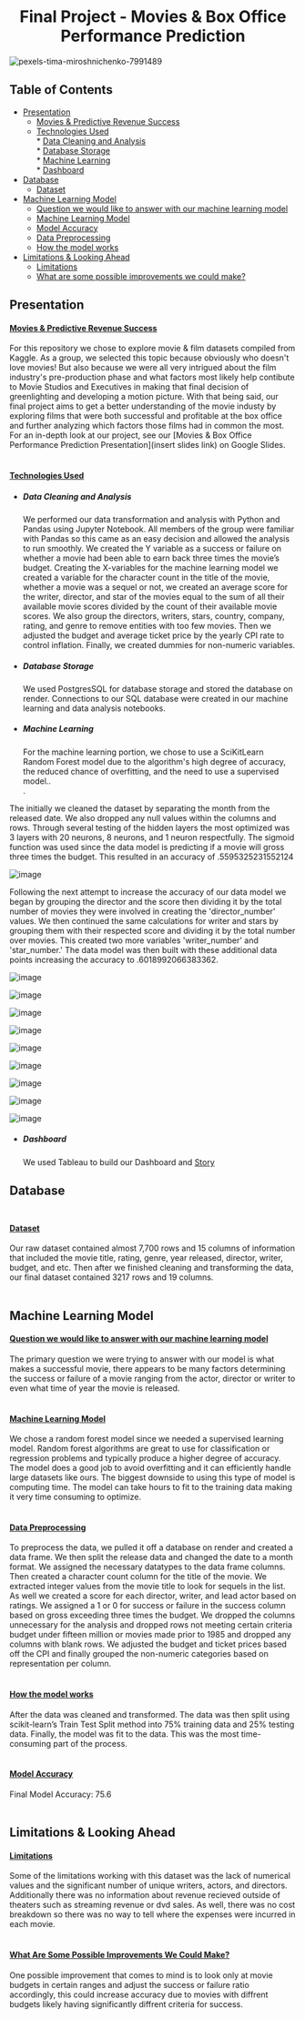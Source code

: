 </div>
<div align="center">

# Final Project - Movies & Box Office Performance Prediction
</div>

![pexels-tima-miroshnichenko-7991489](https://github.com/jonyang6483/Project-4-Movie-Projections/assets/117343047/d67079ed-e8a7-4d05-9ff4-760bbeb9307d)                        

## Table of Contents
* [Presentation](#Presentation)<br>
    * [Movies & Predictive Revenue Success](#Movies-&-Predictive-Revenue-Success)<br>
    * [Technologies Used](#Technologies-Used)<br>
          *  [Data Cleaning and Analysis](#Data-Cleaning-And-Analysis)<br>
          *  [Database Storage](#Database-Storage)<br>
          *  [Machine Learning](#Machine-Learning)<br>
          *  [Dashboard](#Dashboard)<br>
* [Database](#Database)<br>    
    * [Dataset](#Dataset)<br>         
* [Machine Learning Model](#Machine-Learning-Model)<br>
    * [Question we would like to answer with our machine learning model](#Question-we-would-like-to-answer-with-our-machine-learning-model)<br>
    * [Machine Learning Model](#Machine-Learning-Model)<br>
    * [Model Accuracy](#Model-Accuracy)<br>
    * [Data Preprocessing](#Data-Preprocessing)<br>
    * [How the model works](#How-the-model-works)<br>
* [Limitations & Looking Ahead](#Limitations-&-Looking-Ahead)<br>
    * [Limitations](#Ideas-for-further-development)<br>
    * [What are some possible improvements we could make?](#What-are-some-possible-improvements-we-could-make?)<br>


## Presentation

#### <ins><b>Movies & Predictive Revenue Success</ins></b><br> ####
For this repository we chose to explore movie & film datasets compiled from Kaggle. As a group, we selected this topic because obviously who doesn't love movies! But also because we were all very intrigued about the film industry's pre-production phase and what factors most likely help contibute to Movie Studios and Executives in making that final decision of greenlighting and developing a motion picture. With that being said, our final project aims to get a better understanding of the movie industy by exploring films that were both successful and profitable at the box office and further analyzing which factors those films had in common the most. For an in-depth look at our project, see our [Movies & Box Office Performance Prediction Presentation](insert slides link) on Google Slides.<br><br>

<div align="center">
   
</div>

#### <ins><b>Technologies Used</ins></b><br> ####

* ##### <b>Data Cleaning and Analysis</b><br> #####
  We performed our data transformation and analysis with Python and Pandas using Jupyter Notebook. All members of the group were     familiar with Pandas so this came as an easy decision and allowed the analysis to run smoothly. We created the Y variable as a success or failure on whether a movie had been able to earn back three times the movie’s budget. Creating the X-variables for the machine learning model we created a variable for the character count in the title of the movie, whether a movie was a sequel or not, we created an average score for the writer, director, and star of the movies equal to the sum of all their available movie scores divided by the count of their available movie scores.  We also group the directors, writers, stars, country, company, rating, and genre to remove entities with too few movies. Then we adjusted the budget and average ticket price by the yearly CPI rate to control inflation. Finally, we created dummies for non-numeric variables.<br>
* ##### <b>Database Storage</b><br> #####
  We used PostgresSQL for database storage and stored the database on render. Connections to our SQL database were created in our machine learning and data analysis notebooks.<br>
* ##### <b>Machine Learning</b><br> #####
  For the machine learning portion, we chose to use a SciKitLearn Random Forest model due to the algorithm's high degree of accuracy, the reduced chance of overfitting, and the need to use a supervised model..<br>.<br>
  
The initially we cleaned the dataset by separating the month from the released date. We also dropped any null values within the columns and rows. Through several testing of the hidden layers the most optimized was 3 layers with 20 neurons, 8 neurons, and 1 neuron respectfully. The sigmoid function was used since the data model is predicting if a movie will gross three times the budget. This resulted in an accuracy of .5595325231552124


![image](https://github.com/jonyang6483/Project-4-Movie-Projections/assets/117343047/c3be8eac-851c-4439-ae0f-51c17c7a593a)


Following the next attempt to increase the accuracy of our data model we began by grouping the director and the score then dividing it by the total number of movies they were involved in creating the 'director_number' values. We then continued the same calculations for writer and stars by grouping them with their respected score and dividing it by the total number over movies. This created two more variables 'writer_number' and 'star_number.' The data model was then built with these additional data points increasing the accuracy to .6018992066383362.

![image](https://github.com/jonyang6483/Project-4-Movie-Projections/assets/117343047/b5b16c42-4288-4436-b0ff-ec4ac01e2c13)

![image](https://github.com/jonyang6483/Project-4-Movie-Projections/assets/117343047/fc35d6bf-ea3c-4886-9004-bd466f51d18a)

![image](https://github.com/jonyang6483/Project-4-Movie-Projections/assets/117343047/63a63d00-21e3-4be5-abd7-ea64801f2945)

![image](https://github.com/jonyang6483/Project-4-Movie-Projections/assets/117343047/3f224900-cd67-47cc-bdf9-90e5910f7e62)

![image](https://github.com/jonyang6483/Project-4-Movie-Projections/assets/117343047/135b7c10-d20b-4075-9067-82f222c69dbf)

![image](https://github.com/jonyang6483/Project-4-Movie-Projections/assets/117343047/e96f0213-f786-4227-8796-f68ee0d7018c)


![image](https://github.com/jonyang6483/Project-4-Movie-Projections/assets/117343047/1d84ab6e-dabf-4e4e-8e0e-1fb6b4908259)

![image](https://github.com/jonyang6483/Project-4-Movie-Projections/assets/117343047/2d93b54a-a1ff-45cf-ad80-e9247380c6a4)


![image](https://github.com/jonyang6483/Project-4-Movie-Projections/assets/117343047/d48c5418-103f-4a58-b8ec-63aff32fe065)
  
* ##### <b>Dashboard</b><br> #####
  We used Tableau to build our Dashboard and [Story](https://public.tableau.com/app/profile/christopher.lynch8861/viz/movie_success_2/Story1)<br>

</div>

## Database<br><br>

</div>

#### <ins><b>Dataset</ins></b><br> ####
Our raw dataset contained almost 7,700 rows and 15 columns of information that included the movie title, rating, genre, year released, director, writer, budget, and etc. Then after we finished cleaning and transforming the data, our final dataset contained 3217 rows and 19 columns.<br><br>

<div align="center">

</div>


## Machine Learning Model

#### <ins><b>Question we would like to answer with our machine learning model</ins></b><br> ####
The primary question we were trying to answer with our model is what makes a successful movie, there appears to be many factors determining the success or failure of a movie ranging from the actor, director or writer to even what time of year the movie is released.<br><br>
#### <ins><b>Machine Learning Model</ins></b><br> ####
We chose a random forest model since we needed a supervised learning model. Random forest algorithms are great to use for classification or regression problems and typically produce a higher degree of accuracy. The model does a good job to avoid overfitting and it can efficiently handle large datasets like ours. The biggest downside to using this type of model is computing time. The model can take hours to fit to the training data making it very time consuming to optimize.<br><br>
#### <ins><b>Data Preprocessing</ins></b><br> ####
To preprocess the data, we pulled it off a database on render and created a data frame. We then split the release data and changed the date to a month format. We assigned the necessary datatypes to the data frame columns. Then created a character count column for the title of the movie. We extracted integer values from the movie title to look for sequels in the list. As well we created a score for each director, writer, and lead actor based on ratings. We assigned a 1 or 0 for success or failure in the success column based on gross exceeding three times the budget. We dropped the columns unnecessary for the analysis and dropped rows not meeting certain criteria budget under fifteen million or movies made prior to 1985 and dropped any columns with blank rows. We adjusted the budget and ticket prices based off the CPI and finally grouped the non-numeric categories based on representation per column.<br><br>
#### <ins><b>How the model works</ins></b><br> ####
After the data was cleaned and transformed. The data was then split using scikit-learn’s Train Test Split method into 75% training data and 25% testing data. Finally, the model was fit to the data. This was the most time-consuming part of the process.<br><br>
#### <ins><b>Model Accuracy</ins></b><br> ####
Final Model Accuracy: 75.6 <br><br>

<div align="center">
  


</div>


## Limitations & Looking Ahead

#### <ins><b>Limitations</ins></b><br> ####
Some of the limitations working with this dataset was the lack of numerical values and the significant number of unique writers, actors, and directors. Additionally there was no information about revenue recieved
outside of theaters such as streaming revenue or dvd sales. As well, there was no cost breakdown so there was no way to tell where the expenses were incurred in each movie.<br><br>
#### <ins><b>What Are Some Possible Improvements We Could Make?</ins></b><br> ####
One possible improvement that comes to mind is to look only at movie budgets in certain ranges and adjust the success or failure ratio accordingly, this could increase accuracy due to movies with diffrent budgets 
likely having significantly diffrent criteria for success.<br><br>

<div align="center">
   
   
</div>
 


